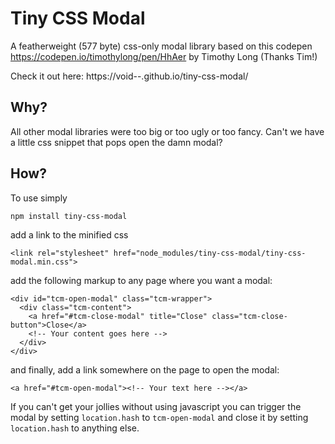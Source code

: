 # Tiny CSS Modal

A featherweight (577 byte) css-only modal library based on this codepen https://codepen.io/timothylong/pen/HhAer by Timothy Long (Thanks Tim!)

Check it out here: https://void--.github.io/tiny-css-modal/

## Why?

All other modal libraries were too big or too ugly or too fancy. Can't we have a little css snippet that pops open the damn modal?

## How?

To use simply

`npm install tiny-css-modal`

add a link to the minified css

`<link rel="stylesheet" href="node_modules/tiny-css-modal/tiny-css-modal.min.css">`

add the following markup to any page where you want a modal:

```
<div id="tcm-open-modal" class="tcm-wrapper">
  <div class="tcm-content">
    <a href="#tcm-close-modal" title="Close" class="tcm-close-button">Close</a>
    <!-- Your content goes here -->
  </div>
</div>
```

and finally, add a link somewhere on the page to open the modal:

`<a href="#tcm-open-modal"><!-- Your text here --></a>`

If you can't get your jollies without using javascript you can trigger the modal by setting `location.hash` to `tcm-open-modal` and close it by setting `location.hash` to anything else.